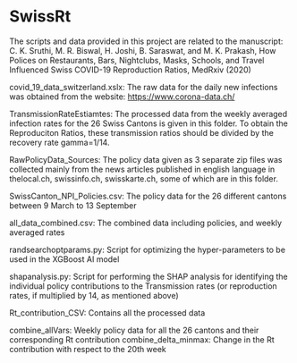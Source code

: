 # SwissRt
The scripts and data provided in this project are related to the manuscript: C. K. Sruthi, M. R. Biswal, H. Joshi, B. Saraswat, and M. K. Prakash, How Polices on Restaurants, Bars, Nightclubs, Masks, Schools, and Travel Influenced Swiss COVID-19 Reproduction Ratios, MedRxiv (2020)

covid_19_data_switzerland.xslx: The raw data for the daily new infections was obtained from the website: https://www.corona-data.ch/

TransmissionRateEstiamtes: The processed data from the weekly averaged infection rates for the 26 Swiss Cantons is given in this folder. To obtain the Reproduciton Ratios, these transmission ratios should be divided by the recovery rate gamma=1/14.

RawPolicyData_Sources: The policy data given as 3 separate zip files was collected mainly from the news articles published in english language in thelocal.ch, swissinfo.ch, swisskarte.ch, some of which are in this folder.

SwissCanton_NPI_Policies.csv: The policy data for the 26 different cantons between 9 March to 13 September

all_data_combined.csv: The combined data including policies, and weekly averaged rates

randsearchoptparams.py: Script for optimizing the hyper-parameters to be used in the XGBoost AI model

shapanalysis.py: Script for performing the SHAP analysis for identifying the individual policy contributions to the Transmission rates (or reproduction rates, if multiplied by 14, as mentioned above)

Rt_contribution_CSV: Contains all the processed data

combine_allVars: Weekly policy data for all the 26 cantons and their corresponding Rt contribution 
combine_delta_minmax: Change in the Rt contribution with respect to the 20th week

